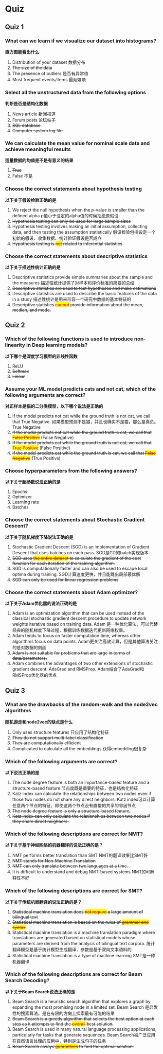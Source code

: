 # Quiz

## Quiz 1

### What can we learn if we visualize our dataset into histograms?

**直方图能看出什么**

1. Distribution of your dataset 数据分布
2. ~~The size of the data~~
3. The presence of outliers 是否有异常值
4. Most frequent events/items 最频繁项

### Select all the unstructured data from the following options

**判断是否是结构化数据**

1. News article 新闻报道
2. Forum posts 论坛帖子
3. ~~SQL database~~&#x20;
4. ~~Computer system log file~~

### We can calculate the mean value for nominal scale data and achieve meaningful results

**适量数据的均值是不是有意义的结果**

1. ~~True~~
2. False 不是

### Choose the correct statements about hypothesis testing

**以下关于假设检验正确的是**

1. We reject the null hypothesis when the p-value is smaller than the defined alpha p值小于设定的alpha值的时候拒绝原假设
2. ~~Hypothesis testing can only be used for large sample sizes~~
3. Hypothesis testing involves making an initial assumption, collecting data, and then testing the assumption statistically 假设检验包括设定一个初始的假设、收集数据、统计验证假设是否成立
4. ~~Hypothesis testing is <mark style="color:red;">not</mark> related to inferential statistics~~

### Choose the correct statements about descriptive statistics

**以下关于描述性统计正确的是**

1. Descriptive statistics provide simple summaries about the sample and the measures 描述性统计提供了对样本和评价标准的简要的总结
2. ~~Descriptive statistics are used to test hypotheses and make estimations~~
3. Descriptive statistics are used to describe the basic features of the data in a study 描述性统计是用来形容一个研究中数据的基本特征的
4. ~~Descriptive statistics <mark style="color:red;">cannot</mark> provide information about the mean, median, and mode.~~&#x20;

## Quiz 2

### Which of the following functions is used to introduce non-linearity in Deep learning models?

**以下哪个是深度学习模型的非线性函数**

1. ReLU
2. ~~Softmax~~
3. ~~Linear~~

### Assume your ML model predicts cats and not cat, which of the following arguments are correct?

**对正样本是猫的二分类模型，以下哪个说法是正确的**

1. If the model predicts not cat while the ground truth is not cat, we call that True Negative. 如果模型预测不是猫，并且也确实不是猫，那么是真负。True Negative
2. ~~If the model predicts not cat while the ground truth is cat, we call that <mark style="color:red;">False Positive</mark>~~ (False Negative)
3. ~~If the model predicts cat while the ground truth is not cat, we call that <mark style="color:red;">True Positive</mark>~~ (False Positive)
4. ~~If the model predicts cat while the ground truth is cat, we call that <mark style="color:red;">False Negative</mark>~~ (True Positive)

### Choose hyperparameters from the following answers?

**以下关于超参数说法正确的是**

1. Epochs
2. ~~Optimizer~~
3. Learning rate
4. Batches

### Choose the correct statements about Stochastic Gradient Descent?

**以下关于随机梯度下降说法正确的是**

1. Stochastic Gradient Descent (SGD) is an implementation of Gradient Descent that uses batches on each pass. SGD是GD的batch实现版本
2. ~~SGD uses <mark style="color:red;">the entire dataset</mark> to calculate the gradient of the cost function for each iteration of the training algorithm.~~
3. SGD is computationally faster and can also be used to escape local optima during training. SGD计算速度更快，并且能跳出局部最优解
4. ~~SGD can only be used for linear regression problems~~

### Choose the correct statements about Adam optimizer?

**以下关于Adam优化器的说法正确的是**

1. Adam is an optimization algorithm that can be used instead of the classical stochastic gradient descent procedure to update network weights iterative based on training data. Adam 是一种优化算法，可以代替经典的随机梯度下降过程，根据训练数据迭代更新网络权重。
2. Adam tends to focus on faster computation time, whereas other algorithms focus on data points. Adam更关注高效计算，但是其他算法关注的是对数据的刻画
3. ~~Adam is not suitable for problems that are large in terms of data/parameters.~~&#x20;
4. Adam combines the advantages of two other extensions of stochastic gradient descent: AdaGrad and RMSProp. Adam结合了AdaGrad和RMSProp优化器的优点

## Quiz 3

### What are the drawbacks of the random-walk and the node2vec algorithms

**随机游走和node2vec的缺点是什么**

1. Only uses structure features 只应用了结构化特征
2. ~~They do not support multi-label classification~~
3. ~~They are computationally efficient~~
4. Complicated to calculate all the embeddings 获得embedding很复杂

### Which of the following arguments are correct?

**以下说法正确的是**

1. The node degree feature is both an importance-based feature and a structure-based feature 节点度既是重要的特征，也是结构化特征
2. Katz index can calculate the relationships between two nodes even if those two nodes do not share any direct neighbors. Katz index可以计算任意两个节点的特征，即使这两个节点没有直接的共享的邻居节点
3. ~~The node degree feature is only a structure-based feature.~~&#x20;
4. ~~Katz index can only calculate the relationships between two nodes if they share direct neighbors.~~&#x20;

### Which of the following descriptions are correct for NMT?

**以下关于基于神经网络的机器翻译的说法正确的是？**

1. NMT performs better translation than SMT NMT的翻译效果比SMT好
2. ~~NMT stands for Non-Machine Translation~~
3. ~~NMT can only translate between two languages at a time.~~
4. It is difficult to understand and debug NMT-based systems NMT的可解释性不好

### Which of the following descriptions are correct for SMT?

**以下关于传统机器翻译的说法正确的是？**

1. ~~Statistical machine translation does <mark style="color:red;">not require</mark> a large amount of bilingual text~~
2. ~~Statistical machine translation is based on the rules of <mark style="color:red;">grammar and syntax</mark>~~&#x20;
3. Statistical machine translation is a machine translation paradigm where translations are generated based on statistical models whose parameters are derived from the analysis of bilingual text corpora. 统计翻译模型是基于统计模型生成翻译，参数是基于双向文本语料的
4. Statistical machine translation is a type of machine learning SMT是一种机器翻译

### Which of the following descriptions are correct for Beam Search Decoding?

**以下关于Beam Search说法正确的是**

1. Beam Search is a heuristic search algorithm that explores a graph by expanding the most promising node in a limited set. Beam Search 是启发性的搜索算法，是在有限的方向上探索最有可能的结果
2. ~~Beam Search is a greedy algorithm that selects the best option at each step as it attempts to find the <mark style="color:red;">overall</mark> best solution.~~&#x20;
3. Beam Search is used in many natural language processing applications, particularly for tasks that generate sequences. Beam Search被广泛应用在自然语言处理的应用中，特别是生成句子的任务
4. ~~Beam Search always <mark style="color:red;">guarantees</mark> to find the optimal solution.~~&#x20;
